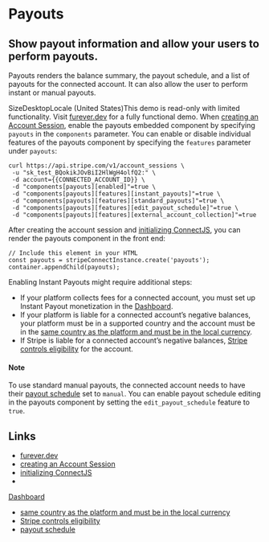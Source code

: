 # Payouts

## Show payout information and allow your users to perform payouts.

Payouts renders the balance summary, the payout schedule, and a list of payouts
for the connected account. It can also allow the user to perform instant or
manual payouts.

SizeDesktopLocale (United States)This demo is read-only with limited
functionality. Visit [furever.dev](https://furever.dev/) for a fully functional
demo.
When [creating an Account
Session](https://docs.stripe.com/api/account_sessions/create), enable the
payouts embedded component by specifying `payouts` in the `components`
parameter. You can enable or disable individual features of the payouts
component by specifying the `features` parameter under `payouts`:

```
curl https://api.stripe.com/v1/account_sessions \
 -u "sk_test_BQokikJOvBiI2HlWgH4olfQ2:" \
 -d account={{CONNECTED_ACCOUNT_ID}} \
 -d "components[payouts][enabled]"=true \
 -d "components[payouts][features][instant_payouts]"=true \
 -d "components[payouts][features][standard_payouts]"=true \
 -d "components[payouts][features][edit_payout_schedule]"=true \
 -d "components[payouts][features][external_account_collection]"=true
```

After creating the account session and [initializing
ConnectJS](https://docs.stripe.com/connect/get-started-connect-embedded-components#account-sessions),
you can render the payouts component in the front end:

```
// Include this element in your HTML
const payouts = stripeConnectInstance.create('payouts');
container.appendChild(payouts);
```

Enabling Instant Payouts might require additional steps:

- If your platform collects fees for a connected account, you must set up
Instant Payout monetization in the
[Dashboard](https://dashboard.stripe.com/settings/connect/payouts/instant-payouts).
- If your platform is liable for a connected account’s negative balances, your
platform must be in a supported country and the account must be in the [same
country as the platform and must be in the local
currency](https://docs.stripe.com/connect/instant-payouts#eligible-connected-accounts).
- If Stripe is liable for a connected account’s negative balances, [Stripe
controls
eligibility](https://docs.stripe.com/payouts/instant-payouts#eligibility-and-daily-volume-limits)
for the account.

#### Note

To use standard manual payouts, the connected account needs to have their
[payout schedule](https://docs.stripe.com/connect/manage-payout-schedule) set to
`manual`. You can enable payout schedule editing in the payouts component by
setting the `edit_payout_schedule` feature to `true`.

## Links

- [furever.dev](https://furever.dev)
- [creating an Account
Session](https://docs.stripe.com/api/account_sessions/create)
- [initializing
ConnectJS](https://docs.stripe.com/connect/get-started-connect-embedded-components#account-sessions)
-
[Dashboard](https://dashboard.stripe.com/settings/connect/payouts/instant-payouts)
- [same country as the platform and must be in the local
currency](https://docs.stripe.com/connect/instant-payouts#eligible-connected-accounts)
- [Stripe controls
eligibility](https://docs.stripe.com/payouts/instant-payouts#eligibility-and-daily-volume-limits)
- [payout schedule](https://docs.stripe.com/connect/manage-payout-schedule)